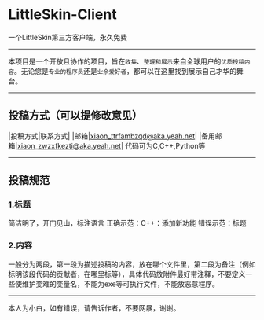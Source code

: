 # LittleSkin-Client
一个LittleSkin第三方客户端，永久免费
****
本项目是一个开放且协作的项目，旨在`收集`、`整理和展示`来自全球用户的`优质投稿内容`。无论您是`专业的程序员`还是`业余爱好者`，都可以在这里找到展示自己才华的舞台。
****
## 投稿方式（可以提修改意见）
|投稿方式|联系方式|
|邮箱|xiaon_ttrfambzqd@aka.yeah.net|
|备用邮箱|xiaon_zwzxfkezti@aka.yeah.net|
代码可为C,C++,Python等
****
## 投稿规范
### 1.标题
简洁明了，开门见山，标注语言
正确示范：C++：添加新功能
错误示范：标题

### 2.内容
一般分为两段，第一段为描述投稿的内容，放在哪个文件里，第二段为备注（例如标明该段代码的贡献者，在哪里标等），具体代码放附件最好带注释，不要定义一些使维护变难的变量名，不能为exe等可执行文件，不能放恶意程序。
****
本人为小白，如有错误，请告诉作者，不要网暴，谢谢。
